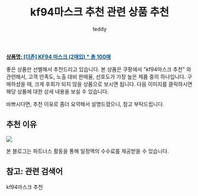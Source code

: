 ﻿---
layout: post
title:  "kf94마스크 추천 관련 상품 추천"
author: teddy
categories: [ 생활/건강 ]
tags: [kf94마스크 추천]
image: https://static.coupangcdn.com/image/vendor_inventory/264a/0eca72df0e29392759a872e43f5483e4d44c192087e31b8a728527caeb97.jpg 
description: "쿠팡에서 kf94마스크 추천 관련 상품으로 가장 고객 선호도가 높은 제품 중 하나입니다."
---

<a href="https://link.coupang.com/re/AFFSDP?lptag=AF5385349&pageKey=5015637587&itemId=6720747612&vendorItemId=73569810470&traceid=V0-153-b793ff4eecd3c29f"><b>상품명: <font color='#01579B'>[더존] KF94 마스크 (2매입) * 총 100매</font></b></a>

좋은 상품만 선별해서 추천드리고 있습니다.
본 상품은 쿠팡에서 "kf94마스크 추천" 와 관련해서, 고객 만족도, 노출 대비 판매율, 선호도가 가장 높은 제품 중의 하나입니다.
구매하셨을 때, 크게 후회가 되지 않을 상품으로 보시면 됩니다. 
다음 이미지를 클릭하시면 해당 상품에 대한 상세 내용을 보실 수 있습니다.

바쁘시다면, 추천 이유로 좀더 요약해서 설명드렸으니, 참고 부탁드립니다.

## 추천 이유 

<a href="https://link.coupang.com/re/AFFSDP?lptag=AF5385349&pageKey=5015637587&itemId=6720747612&vendorItemId=73569810470&traceid=V0-153-b793ff4eecd3c29f"><img src="https://thumbnail10.coupangcdn.com/thumbnails/remote/q89/image/vendor_inventory/ac48/3f04bf2727cf85ad6459202d29d5f7da0818457e092782c32ce59c98bed0.jpg"></a> 

본 블로그는 파트너스 활동을 통해 일정액의 수수료를 제공받을 수 있습니다.

## 참고: 관련 검색어    
kf94마스크 추천
